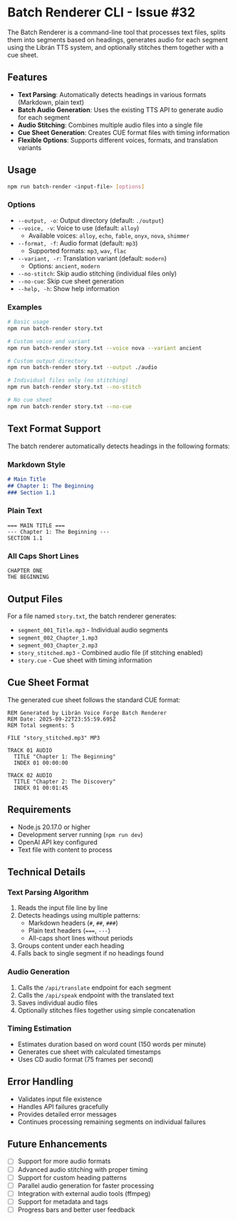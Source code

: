 # Batch Renderer CLI - Issue #32

The Batch Renderer is a command-line tool that processes text files, splits them into segments based on headings, generates audio for each segment using the Librán TTS system, and optionally stitches them together with a cue sheet.

## Features

- **Text Parsing**: Automatically detects headings in various formats (Markdown, plain text)
- **Batch Audio Generation**: Uses the existing TTS API to generate audio for each segment
- **Audio Stitching**: Combines multiple audio files into a single file
- **Cue Sheet Generation**: Creates CUE format files with timing information
- **Flexible Options**: Supports different voices, formats, and translation variants

## Usage

```bash
npm run batch-render <input-file> [options]
```

### Options

- `--output, -o`: Output directory (default: `./output`)
- `--voice, -v`: Voice to use (default: `alloy`)
  - Available voices: `alloy`, `echo`, `fable`, `onyx`, `nova`, `shimmer`
- `--format, -f`: Audio format (default: `mp3`)
  - Supported formats: `mp3`, `wav`, `flac`
- `--variant, -r`: Translation variant (default: `modern`)
  - Options: `ancient`, `modern`
- `--no-stitch`: Skip audio stitching (individual files only)
- `--no-cue`: Skip cue sheet generation
- `--help, -h`: Show help information

### Examples

```bash
# Basic usage
npm run batch-render story.txt

# Custom voice and variant
npm run batch-render story.txt --voice nova --variant ancient

# Custom output directory
npm run batch-render story.txt --output ./audio

# Individual files only (no stitching)
npm run batch-render story.txt --no-stitch

# No cue sheet
npm run batch-render story.txt --no-cue
```

## Text Format Support

The batch renderer automatically detects headings in the following formats:

### Markdown Style
```markdown
# Main Title
## Chapter 1: The Beginning
### Section 1.1
```

### Plain Text
```text
=== MAIN TITLE ===
--- Chapter 1: The Beginning ---
SECTION 1.1
```

### All Caps Short Lines
```text
CHAPTER ONE
THE BEGINNING
```

## Output Files

For a file named `story.txt`, the batch renderer generates:

- `segment_001_Title.mp3` - Individual audio segments
- `segment_002_Chapter_1.mp3`
- `segment_003_Chapter_2.mp3`
- `story_stitched.mp3` - Combined audio file (if stitching enabled)
- `story.cue` - Cue sheet with timing information

## Cue Sheet Format

The generated cue sheet follows the standard CUE format:

```
REM Generated by Librán Voice Forge Batch Renderer
REM Date: 2025-09-22T23:55:59.695Z
REM Total segments: 5

FILE "story_stitched.mp3" MP3

TRACK 01 AUDIO
  TITLE "Chapter 1: The Beginning"
  INDEX 01 00:00:00

TRACK 02 AUDIO
  TITLE "Chapter 2: The Discovery"
  INDEX 01 00:01:45
```

## Requirements

- Node.js 20.17.0 or higher
- Development server running (`npm run dev`)
- OpenAI API key configured
- Text file with content to process

## Technical Details

### Text Parsing Algorithm

1. Reads the input file line by line
2. Detects headings using multiple patterns:
   - Markdown headers (`#`, `##`, `###`)
   - Plain text headers (`===`, `---`)
   - All-caps short lines without periods
3. Groups content under each heading
4. Falls back to single segment if no headings found

### Audio Generation

1. Calls the `/api/translate` endpoint for each segment
2. Calls the `/api/speak` endpoint with the translated text
3. Saves individual audio files
4. Optionally stitches files together using simple concatenation

### Timing Estimation

- Estimates duration based on word count (150 words per minute)
- Generates cue sheet with calculated timestamps
- Uses CD audio format (75 frames per second)

## Error Handling

- Validates input file existence
- Handles API failures gracefully
- Provides detailed error messages
- Continues processing remaining segments on individual failures

## Future Enhancements

- [ ] Support for more audio formats
- [ ] Advanced audio stitching with proper timing
- [ ] Support for custom heading patterns
- [ ] Parallel audio generation for faster processing
- [ ] Integration with external audio tools (ffmpeg)
- [ ] Support for metadata and tags
- [ ] Progress bars and better user feedback
